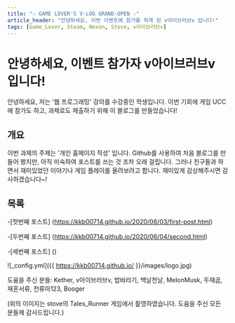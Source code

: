 ```yaml
---
title: "☆ GAME LOVER'S V-LOG GRAND-OPEN ☆"
article_header: "안녕하세요, 이번 이벤트에 참가를 하게 된 v아이브러브v 입니다!"
tags: [Game_Lover, Steam, Nexon, Stove, v아이브러브v]
---
```



# 안녕하세요, 이벤트 참가자 v아이브러브v 입니다!

안녕하세요, 저는 '웹 프로그래밍' 강의를 수강중인 학생입니다.
이번 기회에 게임 UCC에 참가도 하고, 과제로도 제출하기 위해 이 블로그를 만들었습니다!

## 개요

이번 과제의 주제는 '개인 홈페이지 작성' 입니다.
Github를 사용하여 처음 블로그를 만들어 봤지만, 아직 미숙하여 포스트를 쓰는 것 조차 오래 걸립니다.
그러나 친구들과 하면서 재미있었던 이야기나 게임 플레이를 올려보려고 합니다. 
재미있게 감상해주시면 감사하겠습니다~!

## 목록

-[첫번째 포스트] (https://kkb00714.github.io/2020/06/03/first-post.html)

-[두번째 포스트] (https://kkb00714.github.io/2020/06/04/second.html)

-[세번째 포스트] ()


![_config.yml]({{ https://kkb00714.github.io/ }}/images/logo.jpg)

도움을 주신 분들: Kether, v아이브러브v, 밥바라기, 백날천날, MelonMusk, 두재곰, 재혼서류, 천류아123, Booger

(위의 이미지는 stove의 Tales_Runner 게임에서 촬영하였습니다. 도움을 주신 모든 분들께 감사드립니다.)
